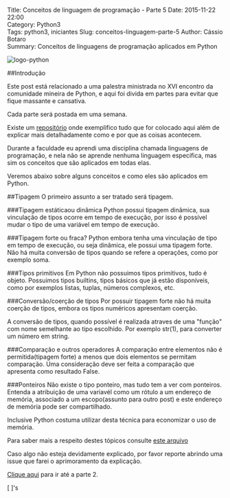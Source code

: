 Title: Conceitos de linguagem de programação - Parte 5
Date: 2015-11-22 22:00  
Category: Python3  
Tags: python3, iniciantes 
Slug: conceitos-linguagem-parte-5
Author: Cássio Botaro  
Summary: Conceitos de linguagens de programação aplicados em Python

![logo-python]({filename}/images/logopython2.png 
"Logo Python")

##Introdução

Este post está relacionado a uma palestra ministrada no XVI encontro da comunidade mineira de Python, e aqui foi divida em partes para evitar que fique massante e cansativa.

Cada parte será postada em uma semana.

Existe um [repositório](https://github.com/cassiobotaro/conceitos_linguagens) onde exemplifico tudo que for colocado aqui além de explicar mais detalhadamente como e por que as coisas acontecem.

Durante a faculdade eu aprendi uma disciplina chamada linguagens de programação, e nela não se aprende nenhuma linguagem específica, mas sim os conceitos que são aplicados em todas elas.

Veremos abaixo sobre alguns conceitos e como eles são aplicados em Python.

##Tipagem
O primeiro assunto a ser tratado será tipagem.

###Tipagem estáticaou dinâmica
Python possui tipagem dinâmica, sua vinculação de tipos ocorre em tempo de execução, por isso é possível mudar o tipo de uma variável em tempo de execução.

###Tipagem forte ou fraca?
Python embora tenha uma vinculação de tipo em tempo de execução, ou seja dinâmica, ele possui uma tipagem forte. Não há muita conversão de tipos quando se refere a operações, como por exemplo soma.

###Tipos primitivos
Em Python não possuimos tipos primitivos, tudo é objeto. 
Possuimos tipos builtins, tipos básicos que já estão disponíveis, como por exemplos listas, tuplas, números complexos, etc.

###Conversão/coerção de tipos
Por possuir tipagem forte não há muita coerção de tipos, embora os tipos numéricos apresentam coerção.

A conversão de tipos, quando possível é realizada atraves  de uma "função" com nome semelhante ao tipo escolhido. Por exemplo str(1), para converter um número em string.

###Comparação e outros operadores
A comparação entre elementos não é permitida(tipagem forte) a menos que dois elementos se permitam comparação. Uma consideração deve ser feita a comparação que apresenta como resultado False.

###Ponteiros
Não existe o tipo ponteiro, mas tudo tem  a ver com ponteiros. Entenda a atribuição de uma variavél como um rótulo a um endereço de memória, associado a um escopo(assunto para outro post) e este endereço de memória pode ser compartilhado.

Inclusive Python costuma utilizar desta técnica para economizar o uso de memória.

Para saber mais a respeito destes tópicos consulte [este arquivo](https://github.com/cassiobotaro/conceitos_linguagens/blob/master/tipagem.py)

Caso algo não esteja devidamente explicado, por favor reporte abrindo uma issue que farei o aprimoramento da explicação.

[Clique aqui](http://cassiobotaro.github.io/conceitos-linguagem-parte-2) para ir até a parte 2.

[ ]'s    

